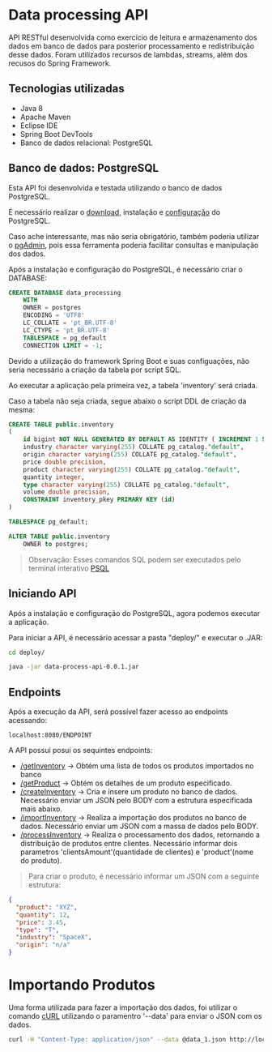 # Data processing API

API RESTful desenvolvida como exercício de leitura e armazenamento dos dados em banco de dados para posterior processamento e redistribuição desse dados.
Foram utilizados recursos de lambdas, streams, além dos recusos do Spring Framework.


## Tecnologias utilizadas

- Java 8
- Apache Maven
- Eclipse IDE
- Spring Boot DevTools
- Banco de dados relacional: PostgreSQL


## Banco de dados: PostgreSQL

Esta API foi desenvolvida e testada utilizando o banco de dados PostgreSQL.

É necessário realizar o [download](https://www.postgresql.org/download/), instalação e [configuração](https://medium.com/@thiago.reis/instalando-e-configurando-postgresql-no-ubuntu-86716cda5894) do PostgreSQL.

Caso ache interessante, mas não seria obrigatório, também poderia utilizar o [pgAdmin](https://www.pgadmin.org/download/), pois essa ferramenta poderia facilitar consultas e manipulação dos dados.


Após a instalação e configuração do PostgreSQL, é necessário criar o DATABASE:

```sql
CREATE DATABASE data_processing
    WITH 
    OWNER = postgres
    ENCODING = 'UTF8'
    LC_COLLATE = 'pt_BR.UTF-8'
    LC_CTYPE = 'pt_BR.UTF-8'
    TABLESPACE = pg_default
    CONNECTION LIMIT = -1;
```

Devido a utilização do framework Spring Boot e suas configuações, não seria necessário a criação da tabela por script SQL.
 
Ao executar a aplicação pela primeira vez, a tabela 'inventory' será criada.

Caso a tabela não seja criada, segue abaixo o script DDL de criação da mesma:

```sql
CREATE TABLE public.inventory
(
    id bigint NOT NULL GENERATED BY DEFAULT AS IDENTITY ( INCREMENT 1 START 1 MINVALUE 1 MAXVALUE 9223372036854775807 CACHE 1 ),
    industry character varying(255) COLLATE pg_catalog."default",
    origin character varying(255) COLLATE pg_catalog."default",
    price double precision,
    product character varying(255) COLLATE pg_catalog."default",
    quantity integer,
    type character varying(255) COLLATE pg_catalog."default",
    volume double precision,
    CONSTRAINT inventory_pkey PRIMARY KEY (id)
)

TABLESPACE pg_default;

ALTER TABLE public.inventory
    OWNER to postgres;
```

> Observação:
>    Esses comandos SQL podem ser executados pelo terminal interativo [PSQL](http://postgresguide.com/utilities/psql.html) 


## Iniciando API

Após a instalação e configuração do PostgreSQL, agora podemos executar a aplicação.

Para iniciar a API, é necessário acessar a pasta "deploy/" e executar o .JAR:

```sh
cd deploy/

java -jar data-process-api-0.0.1.jar

```

## Endpoints

Após a execução da API, será possível fazer acesso ao endpoints acessando:

```url
localhost:8080/ENDPOINT
```

A API possui posui os sequintes endpoints:


- [/getInventory](localhost:8080/getInventory) -> Obtém uma lista de todos os produtos importados no banco 
- [/getProduct](localhost:8080/getInventory?product=EMMS) -> Obtém os detalhes de um produto especificado.
- [/createInventory](localhost:8080/createInventory) -> Cria e insere um produto no banco de dados. Necessário enviar um JSON pelo BODY com a estrutura especificada mais abaixo.
- [/importInventory](localhost:8080/importInventory?clientsAmount=2&product=EMMS) -> Realiza a importação dos produtos no banco de dados. Necessário enviar um JSON com a massa de dados pelo BODY.
- [/processInventory](localhost:8080/processInventory?clientsAmount=2&product=EMMS) -> Realiza o processamento dos dados, retornando a distribuição de produtos entre clientes. Necessário informar dois parametros 'clientsAmount'(quantidade de clientes) e 'product'(nome do produto).

> Para criar o produto, é necessário informar um JSON com a seguinte estrutura:

```json
{
  "product": "XYZ",
  "quantity": 12,
  "price": 3.45,
  "type": "T",
  "industry": "SpaceX",
  "origin": "n/a"
}
```
    
    
# Importando Produtos

Uma forma utilizada para fazer a importação dos dados, foi utilizar o comando [cURL](https://curl.se/docs/manpage.html) utilizando o paramentro '--data' para enviar o JSON com os dados.


```sh
curl -H "Content-Type: application/json" --data @data_1.json http://localhost:8080/importInventory
```
